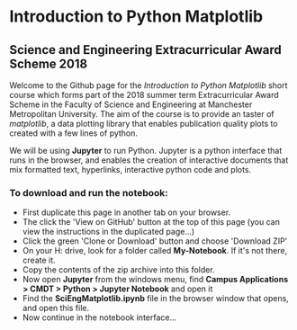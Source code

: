 # Introduction to Python Matplotlib

## Science and Engineering Extracurricular Award Scheme 2018

Welcome to the Github page for the *Introduction to Python Matplotlib* short course which
forms part of the 2018 summer term Extracurricular Award Scheme in the Faculty of Science
and Engineering at Manchester Metropolitan University. The aim of the course is
to provide an taster of *matplotlib*, a data plotting library that enables
publication quality plots to created with a few lines of python.

We will be using __Jupyter__ to run Python. Jupyter is a python interface that runs in
the browser, and enables the creation of interactive documents that mix formatted text,
hyperlinks, interactive python code and plots.

### To download and run the notebook:

* First duplicate this page in another tab on your browser.
* The click the 'View on GitHub' button at the top of this page (you can view the instructions in the duplicated page...)
* Click the green 'Clone or Download' button and choose 'Download ZIP'
* On your H: drive, look for a folder called __My-Notebook__. If it's not there, create it.
* Copy the contents of the zip archive into this folder.
* Now open __Jupyter__ from the windows menu, find __Campus Applications > CMDT > Python > Jupyter Notebook__ and open it
* Find the __SciEngMatplotlib.ipynb__ file in the browser window that opens, and open this file.
* Now continue in the notebook interface...
